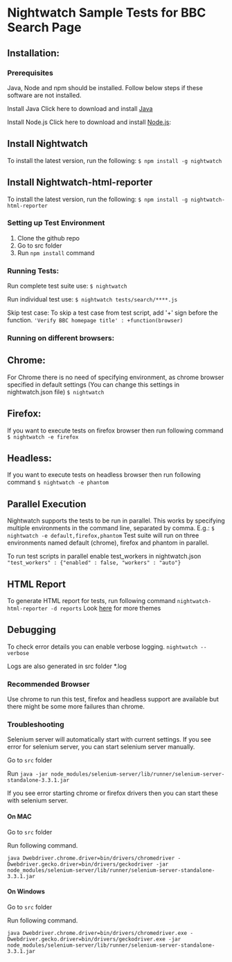 # Nightwatch Sample Tests for BBC Search Page


## Installation:
### Prerequisites
Java, Node and npm should be installed. Follow below steps if these software are not installed.

Install Java
Click here to download and install [Java](https://java.com/en/download/)

Install Node.js
Click here to download and install [Node.js](https://nodejs.org/en/download/):

## Install Nightwatch
To install the latest version, run the following:
`$ npm install -g nightwatch`

## Install Nightwatch-html-reporter
To install the latest version, run the following:
`$ npm install -g nightwatch-html-reporter`

### Setting up Test Environment
1. Clone the github repo
2. Go to src folder
3. Run `npm install` command

### Running Tests:

Run complete test suite use:
`$ nightwatch`

Run individual test use:
`$ nightwatch tests/search/****.js`

Skip test case:
To skip a test case from test script, add '+' sign before the function.
`'Verify BBC homepage title' : +function(browser)`

### Running on different browsers:

## Chrome:
For Chrome there is no need of specifying environment, as chrome browser specified in default settings (You can change this settings in nightwatch.json file)
`$ nightwatch`

## Firefox:
If you want to execute tests on firefox browser then run following command
`$ nightwatch -e firefox`

## Headless:
If you want to execute tests on headless browser then run following command
`$ nightwatch -e phantom`

## Parallel Execution
Nightwatch supports the tests to be run in parallel. This works by specifying multiple environments in the command line, separated by comma. E.g.:
`$ nightwatch -e default,firefox,phantom`
Test suite will run on three environments named default (chrome), firefox and phantom in parallel.

To run test scripts in parallel enable test_workers in nightwatch.json
```"test_workers" : {"enabled" : false, "workers" : "auto"}```

## HTML Report
To generate HTML report for tests, run following command
`nightwatch-html-reporter -d reports`
Look [here](https://www.npmjs.com/package/nightwatch-html-reporter) for more themes


## Debugging
To check error details you can enable verbose logging.
`nightwatch --verbose`

Logs are also generated in src folder *.log


### Recommended Browser
Use chrome to run this test, firefox and headless support are available but there might be some more failures than chrome.

### Troubleshooting
Selenium server will automatically start with current settings. If you see error for selenium server, you can start selenium server manually.

Go to `src` folder

Run `java -jar node_modules/selenium-server/lib/runner/selenium-server-standalone-3.3.1.jar`

If you see error starting chrome or firefox drivers then you can start these with selenium server.

#### On MAC
Go to `src` folder

Run following command.

`java Dwebdriver.chrome.driver=bin/drivers/chromedriver -Dwebdriver.gecko.driver=bin/drivers/geckodriver -jar node_modules/selenium-server/lib/runner/selenium-server-standalone-3.3.1.jar`

#### On Windows

Go to `src` folder

Run following command.

`java Dwebdriver.chrome.driver=bin/drivers/chromedriver.exe -Dwebdriver.gecko.driver=bin/drivers/geckodriver.exe -jar node_modules/selenium-server/lib/runner/selenium-server-standalone-3.3.1.jar`

